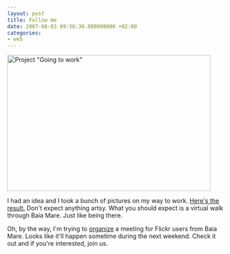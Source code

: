 ```yaml
---
layout: post
title: Follow me
date: 2007-08-03 09:58:38.000000000 +02:00
categories:
- web
---
```

<a href="http://www.flickr.com/photos/janos/sets/72157601092213316/detail/"><img src="https://content.rusiczki.net/blogpics/project-going-to-work-thumbnails.jpg" width="471" height="315" border="0" alt='Project "Going to work"' class="image" /></a>

I had an idea and I took a bunch of pictures on my way to work. <a href="http://www.flickr.com/photos/janos/sets/72157601092213316/detail/">Here's the result.</a> Don't expect anything artsy. What you should expect is a virtual walk through Baia Mare. Just like being there.

Oh, by the way, I'm trying to <a href="http://www.flickr.com/groups/baia-mare/discuss/72157600865421799/">organize</a> a meeting for Flickr users from Baia Mare. Looks like it'll happen sometime during the next weekend. Check it out and if you're interested, join us.
